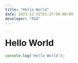 ```yaml
---
title: "Hello World"
date: 2023-12-31T01:37:58-08:00
developer: "P&O"
---
```


# Hello World

```javascript
console.log('Hello World');
```